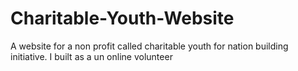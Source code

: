 # Charitable-Youth-Website
A website for a non profit called charitable youth for nation building initiative. I built as a un online volunteer
